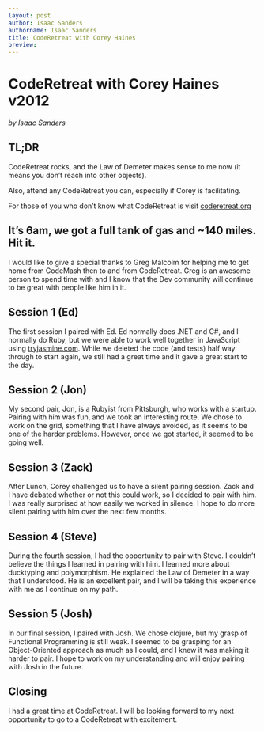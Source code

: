```yaml
---
layout: post
author: Isaac Sanders
authorname: Isaac Sanders
title: CodeRetreat with Corey Haines
preview: 
---
```

CodeRetreat with Corey Haines v2012
===================================


_by Isaac Sanders_

TL;DR
-----

CodeRetreat rocks, and the Law of Demeter makes sense to me now (it means you don’t reach into other objects).

Also, attend any CodeRetreat you can, especially if Corey is facilitating.

For those of you who don’t know what CodeRetreat is visit [coderetreat.org](http://coderetreat.org/)

It’s 6am, we got a full tank of gas and ~140 miles. Hit it.
-----------------------------------------------------------

I would like to give a special thanks to Greg Malcolm for helping me to get home from CodeMash then to and from CodeRetreat. Greg is an awesome person to spend time with and I know that the Dev community will continue to be great with people like him in it.

Session 1 (Ed)
--------------

The first session I paired with Ed. Ed normally does .NET and C#, and I normally do Ruby, but we were able to work well together in JavaScript using [tryjasmine.com](http://tryjasmine.com). While we deleted the code (and tests) half way through to start again, we still had a great time and it gave a great start to the day.

Session 2 (Jon)
---------------

My second pair, Jon, is a Rubyist from Pittsburgh, who works with a startup. Pairing with him was fun, and we took an interesting route. We chose to work on the grid, something that I have always avoided, as it seems to be one of the harder problems. However, once we got started, it seemed to be going well.

Session 3 (Zack)
----------------

After Lunch, Corey challenged us to have a silent pairing session. Zack and I have debated whether or not this could work, so I decided to pair with him. I was really surprised at how easily we worked in silence. I hope to do more silent pairing with him over the next few months.

Session 4 (Steve)
-----------------

During the fourth session, I had the opportunity to pair with Steve. I couldn’t believe the things I learned in pairing with him. I learned more about ducktyping and polymorphism. He explained the Law of Demeter in a way that I understood. He is an excellent pair, and I will be taking this experience with me as I continue on my path.

Session 5 (Josh)
----------------

In our final session, I paired with Josh. We chose clojure, but my grasp of Functional Programming is still weak. I seemed to be grasping for an Object-Oriented approach as much as I could, and I knew it was making it harder to pair. I hope to work on my understanding and will enjoy pairing with Josh in the future.

Closing
-------

I had a great time at CodeRetreat. I will be looking forward to my next opportunity to go to a CodeRetreat with excitement.